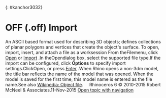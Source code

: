 ---
---

{: #kanchor3032}
# OFF (.off) Import
An ASCII based format used for describing 3D objects; defines collections of planar polygons and vertices that create the object's surface.
To open, import, insert, and attach a file as a worksession
From theFilemenu, click [Open](open.html) or [Import](import.html) .In theOpendialog box, select the supported file type.If the import can be configured, click **Options** to specify import settings.ClickOpen, or press [Enter](enter-key.html) .When Rhino opens a non-3dm model, the title bar reflects the name of the model that was opened. When the model is saved for the first time, this model name is entered as the file name.See also
 [Wikipedia: Object file](http://en.wikipedia.org/wiki/Object_file).
&#160;
&#160;
Rhinoceros 6 © 2010-2015 Robert McNeel &amp; Associates.11-Nov-2015
 [Open topic with navigation](off-off-import.html) 

